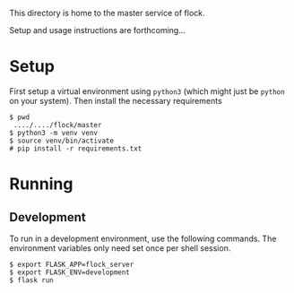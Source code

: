 This directory is home to the master service of flock.

Setup and usage instructions are forthcoming...

# Setup
First setup a virtual environment using `python3` (which might just be `python`
on your system). Then install the necessary requirements

```
$ pwd
 ..../..../flock/master
$ python3 -m venv venv
$ source venv/bin/activate
# pip install -r requirements.txt
```

# Running
## Development
To run in a development environment, use the following commands. The environment
variables only need set once per shell session.
```
$ export FLASK_APP=flock_server
$ export FLASK_ENV=development
$ flask run
```